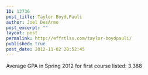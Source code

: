 ```yaml
---
ID: 12736
post_title: Taylor Boyd,Pauli
author: Joel DesArmo
post_excerpt: ""
layout: post
permalink: http://effrtlss.com/taylor-boydpauli/
published: true
post_date: 2012-11-02 20:52:45
---
```

<p>Average GPA in Spring 2012 for first course listed: 3.388</p>